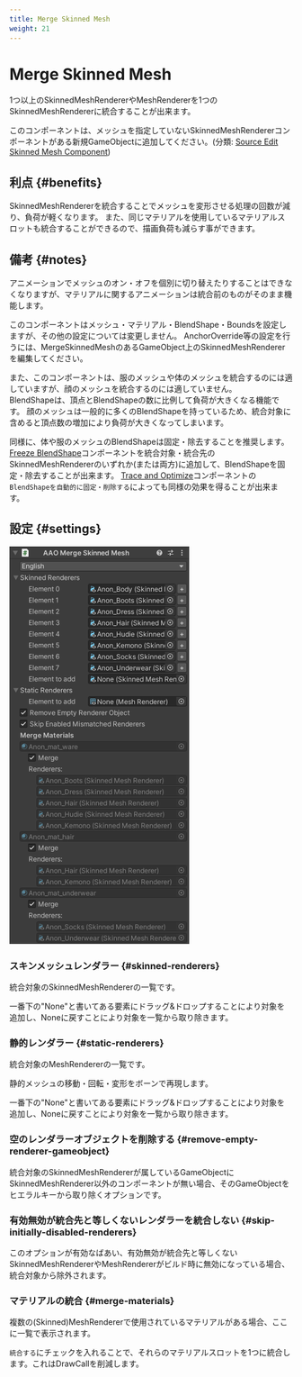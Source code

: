 ```yaml
---
title: Merge Skinned Mesh
weight: 21
---
```


# Merge Skinned Mesh

1つ以上のSkinnedMeshRendererやMeshRendererを1つのSkinnedMeshRendererに統合することが出来ます。

このコンポーネントは、メッシュを指定していないSkinnedMeshRendererコンポーネントがある新規GameObjectに追加してください。(分類: [Source Edit Skinned Mesh Component](../../component-kind/edit-skinned-mesh-components#source-component))

## 利点 {#benefits}

SkinnedMeshRendererを統合することでメッシュを変形させる処理の回数が減り、負荷が軽くなります。
また、同じマテリアルを使用しているマテリアルスロットも統合することができるので、描画負荷も減らす事ができます。

## 備考 {#notes}
アニメーションでメッシュのオン・オフを個別に切り替えたりすることはできなくなりますが、マテリアルに関するアニメーションは統合前のものがそのまま機能します。

このコンポーネントはメッシュ・マテリアル・BlendShape・Boundsを設定しますが、その他の設定については変更しません。
AnchorOverride等の設定を行うには、MergeSkinnedMeshのあるGameObject上のSkinnedMeshRendererを編集してください。

また、このコンポーネントは、服のメッシュや体のメッシュを統合するのには適していますが、顔のメッシュを統合するのには適していません。  
BlendShapeは、頂点とBlendShapeの数に比例して負荷が大きくなる機能です。
顔のメッシュは一般的に多くのBlendShapeを持っているため、統合対象に含めると頂点数の増加により負荷が大きくなってしまいます。

同様に、体や服のメッシュのBlendShapeは固定・除去することを推奨します。
[Freeze BlendShape](../freeze-blendshape)コンポーネントを統合対象・統合先のSkinnedMeshRendererのいずれか(または両方)に追加して、BlendShapeを固定・除去することが出来ます。
[Trace and Optimize](../trace-and-optimize)コンポーネントの`BlendShapeを自動的に固定・削除する`によっても同様の効果を得ることが出来ます。

## 設定 {#settings}

![component.png](component.png)

### スキンメッシュレンダラー {#skinned-renderers}

統合対象のSkinnedMeshRendererの一覧です。

一番下の"None"と書いてある要素にドラッグ&ドロップすることにより対象を追加し、Noneに戻すことにより対象を一覧から取り除きます。

### 静的レンダラー {#static-renderers}

統合対象のMeshRendererの一覧です。

静的メッシュの移動・回転・変形をボーンで再現します。

一番下の"None"と書いてある要素にドラッグ&ドロップすることにより対象を追加し、Noneに戻すことにより対象を一覧から取り除きます。

### 空のレンダラーオブジェクトを削除する {#remove-empty-renderer-gameobject}

統合対象のSkinnedMeshRendererが属しているGameObjectにSkinnedMeshRenderer以外のコンポーネントが無い場合、そのGameObjectをヒエラルキーから取り除くオプションです。

### 有効無効が統合先と等しくないレンダラーを統合しない {#skip-initially-disabled-renderers}

このオプションが有効なばあい、有効無効が統合先と等しくないSkinnedMeshRendererやMeshRendererがビルド時に無効になっている場合、統合対象から除外されます。

### マテリアルの統合 {#merge-materials}

複数の(Skinned)MeshRendererで使用されているマテリアルがある場合、ここに一覧で表示されます。

`統合する`にチェックを入れることで、それらのマテリアルスロットを1つに統合します。これはDrawCallを削減します。
